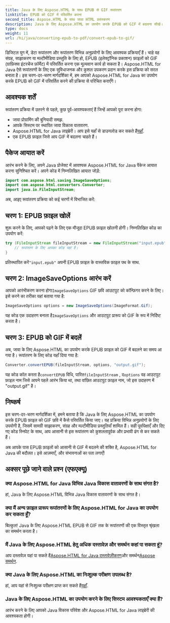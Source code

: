 ```yaml
---
title: Java के लिए Aspose.HTML के साथ EPUB से GIF रूपांतरण
linktitle: EPUB को GIF में परिवर्तित करना
second_title: Aspose.HTML के साथ जावा HTML प्रसंस्करण
description: Java के लिए Aspose.HTML का उपयोग करके EPUB को GIF में बदलना सीखें। आपकी सभी मल्टीमीडिया आवश्यकताओं के लिए आसान और कुशल रूपांतरण प्रक्रिया।
type: docs
weight: 11
url: /hi/java/converting-epub-to-pdf/convert-epub-to-gif/
---
```


डिजिटल युग में, डेटा रूपांतरण और रूपांतरण विभिन्न अनुप्रयोगों के लिए आवश्यक प्रक्रियाएँ हैं। चाहे वह संग्रह, साझाकरण या मल्टीमीडिया प्रस्तुति के लिए हो, EPUB (इलेक्ट्रॉनिक प्रकाशन) फ़ाइलों को GIF (ग्राफ़िक्स इंटरचेंज फ़ॉर्मेट) में परिवर्तित करना एक मूल्यवान कार्य हो सकता है। Aspose.HTML for Java ऐसे रूपांतरणों के लिए एक सुविधाजनक और कुशल उपकरण प्रदान करके इस प्रक्रिया को सरल बनाता है। इस चरण-दर-चरण मार्गदर्शिका में, हम आपको Aspose.HTML for Java का उपयोग करके EPUB को GIF में परिवर्तित करने की प्रक्रिया से परिचित कराएँगे।

## आवश्यक शर्तें

रूपांतरण प्रक्रिया में उतरने से पहले, कुछ पूर्व-आवश्यकताएं हैं जिन्हें आपको पूरा करना होगा:

- जावा प्रोग्रामिंग की बुनियादी समझ.
- आपके सिस्टम पर स्थापित जावा विकास वातावरण.
-  Aspose.HTML for Java लाइब्रेरी। आप इसे यहाँ से डाउनलोड कर सकते हैं[यहाँ](https://releases.aspose.com/html/java/).
- एक EPUB फ़ाइल जिसे आप GIF में बदलना चाहते हैं।

## पैकेज आयात करें

आरंभ करने के लिए, अपने Java प्रोजेक्ट में आवश्यक Aspose.HTML for Java पैकेज आयात करना सुनिश्चित करें। अपने कोड में निम्नलिखित आयात जोड़ें:

```java
import com.aspose.html.saving.ImageSaveOptions;
import com.aspose.html.converters.Converter;
import java.io.FileInputStream;
```

अब, आइए रूपांतरण प्रक्रिया को कई चरणों में विभाजित करें:

## चरण 1: EPUB फ़ाइल खोलें

शुरू करने के लिए, आपको पढ़ने के लिए एक मौजूदा EPUB फ़ाइल खोलनी होगी। निम्नलिखित कोड का उपयोग करें:

```java
try (FileInputStream fileInputStream = new FileInputStream("input.epub")) {
    // रूपांतरण के लिए आपका कोड यहां है।
}
```

 प्रतिस्थापित करें`"input.epub"` अपनी EPUB फ़ाइल के वास्तविक फ़ाइल पथ के साथ.

## चरण 2: ImageSaveOptions आरंभ करें

 आपको आरंभीकरण करना होगा`ImageSaveOptions` GIF छवि आउटपुट को कॉन्फ़िगर करने के लिए। इसे करने का तरीका यहां बताया गया है:

```java
ImageSaveOptions options = new ImageSaveOptions(ImageFormat.Gif);
```

 यह कोड एक उदाहरण बनाता है`ImageSaveOptions` और आउटपुट प्रारूप को GIF के रूप में निर्दिष्ट करता है।

## चरण 3: EPUB को GIF में बदलें

अब, जावा के लिए Aspose.HTML का उपयोग करके EPUB फ़ाइल को GIF में बदलने का समय आ गया है। रूपांतरण के लिए कोड यहाँ दिया गया है:

```java
Converter.convertEPUB(fileInputStream, options, "output.gif");
```

 यह कोड कॉल करता है`convertEPUB` विधि, पारित`fileInputStream` , द`options` वह आउटपुट फ़ाइल नाम जिसे आपने पहले आरंभ किया था, तथा वांछित आउटपुट फ़ाइल नाम, जो इस उदाहरण में "output.gif" है। 

## निष्कर्ष

इस चरण-दर-चरण मार्गदर्शिका में, हमने बताया है कि Java के लिए Aspose.HTML का उपयोग करके EPUB फ़ाइल को GIF छवि में कैसे परिवर्तित किया जाए। यह प्रक्रिया विभिन्न अनुप्रयोगों के लिए उपयोगी है, जिसमें सामग्री साझाकरण, संग्रह और मल्टीमीडिया प्रस्तुतियाँ शामिल हैं। सही पूर्वापेक्षाएँ और दिए गए कोड स्निपेट के साथ, आप आसानी से इस रूपांतरण को कुशलतापूर्वक और प्रभावी ढंग से कर सकते हैं।

अब आपके पास EPUB फ़ाइलों को आसानी से GIF में बदलने की शक्ति है, Aspose.HTML for Java की बदौलत। इसे आज़माएँ, और संभावनाओं का पता लगाएँ!

## अक्सर पूछे जाने वाले प्रश्न (एफएक्यू)

### क्या Aspose.HTML for Java विभिन्न Java विकास वातावरणों के साथ संगत है?
हां, Java के लिए Aspose.HTML विभिन्न Java विकास वातावरणों के साथ संगत है।

### क्या मैं अन्य फ़ाइल प्रारूप रूपांतरणों के लिए Aspose.HTML for Java का उपयोग कर सकता हूँ?
बिल्कुल! Java के लिए Aspose.HTML EPUB से GIF तक के रूपांतरणों की एक विस्तृत श्रृंखला का समर्थन करता है।

### मैं Java के लिए Aspose.HTML हेतु अधिक दस्तावेज़ और समर्थन कहां पा सकता हूं?
 आप दस्तावेज़ यहां पा सकते हैं[Aspose.HTML for Java दस्तावेज़ीकरण](https://reference.aspose.com/html/java/)और समर्थन[Aspose समर्थन](https://forum.aspose.com/).

### क्या Java के लिए Aspose.HTML का निःशुल्क परीक्षण उपलब्ध है?
 हां, आप यहां से निःशुल्क परीक्षण प्राप्त कर सकते हैं[यहाँ](https://releases.aspose.com/).

### Java के लिए Aspose.HTML का उपयोग करने के लिए सिस्टम आवश्यकताएँ क्या हैं?
आरंभ करने के लिए आपको Java विकास परिवेश और Aspose.HTML for Java लाइब्रेरी की आवश्यकता होगी।